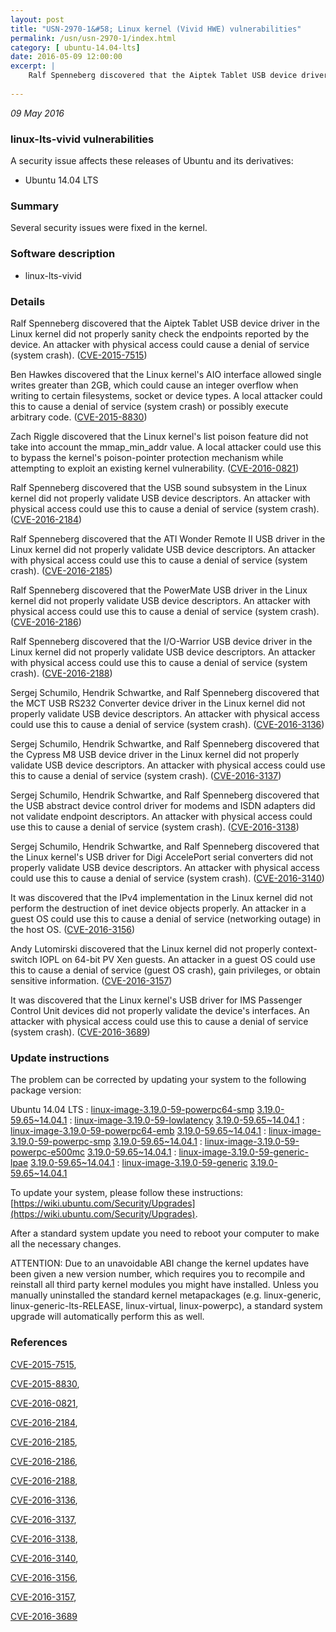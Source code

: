 ```yaml
---
layout: post
title: "USN-2970-1&#58; Linux kernel (Vivid HWE) vulnerabilities"
permalink: /usn/usn-2970-1/index.html
category: [ ubuntu-14.04-lts]
date: 2016-05-09 12:00:00
excerpt: |
    Ralf Spenneberg discovered that the Aiptek Tablet USB device driver in the Linux kernel did not properly sanity check the endpoints reported by the device. An attacker with physical access could cause a denial of service (system crash). ([CVE-2015-7515](http://people.ubuntu.com/~ubuntu-security/cve/CVE-2015-7515))
    
--- 
```

 
 

*09 May 2016*

### linux-lts-vivid vulnerabilities

A security issue affects these releases of Ubuntu and its derivatives:

* Ubuntu 14.04 LTS

### Summary

Several security issues were fixed in the kernel. 

### Software description

* linux-lts-vivid 

### Details

Ralf Spenneberg discovered that the Aiptek Tablet USB device driver in the Linux kernel did not properly sanity check the endpoints reported by the device. An attacker with physical access could cause a denial of service (system crash). ([CVE-2015-7515](http://people.ubuntu.com/~ubuntu-security/cve/CVE-2015-7515))

Ben Hawkes discovered that the Linux kernel&#39;s AIO interface allowed single writes greater than 2GB, which could cause an integer overflow when writing to certain filesystems, socket or device types. A local attacker could this to cause a denial of service (system crash) or possibly execute arbitrary code. ([CVE-2015-8830](http://people.ubuntu.com/~ubuntu-security/cve/CVE-2015-8830))

Zach Riggle discovered that the Linux kernel&#39;s list poison feature did not take into account the mmap_min_addr value. A local attacker could use this to bypass the kernel&#39;s poison-pointer protection mechanism while attempting to exploit an existing kernel vulnerability. ([CVE-2016-0821](http://people.ubuntu.com/~ubuntu-security/cve/CVE-2016-0821))

Ralf Spenneberg discovered that the USB sound subsystem in the Linux kernel did not properly validate USB device descriptors. An attacker with physical access could use this to cause a denial of service (system crash). ([CVE-2016-2184](http://people.ubuntu.com/~ubuntu-security/cve/CVE-2016-2184))

Ralf Spenneberg discovered that the ATI Wonder Remote II USB driver in the Linux kernel did not properly validate USB device descriptors. An attacker with physical access could use this to cause a denial of service (system crash). ([CVE-2016-2185](http://people.ubuntu.com/~ubuntu-security/cve/CVE-2016-2185))

Ralf Spenneberg discovered that the PowerMate USB driver in the Linux kernel did not properly validate USB device descriptors. An attacker with physical access could use this to cause a denial of service (system crash). ([CVE-2016-2186](http://people.ubuntu.com/~ubuntu-security/cve/CVE-2016-2186))

Ralf Spenneberg discovered that the I/O-Warrior USB device driver in the Linux kernel did not properly validate USB device descriptors. An attacker with physical access could use this to cause a denial of service (system crash). ([CVE-2016-2188](http://people.ubuntu.com/~ubuntu-security/cve/CVE-2016-2188))

Sergej Schumilo, Hendrik Schwartke, and Ralf Spenneberg discovered that the MCT USB RS232 Converter device driver in the Linux kernel did not properly validate USB device descriptors. An attacker with physical access could use this to cause a denial of service (system crash). ([CVE-2016-3136](http://people.ubuntu.com/~ubuntu-security/cve/CVE-2016-3136))

Sergej Schumilo, Hendrik Schwartke, and Ralf Spenneberg discovered that the Cypress M8 USB device driver in the Linux kernel did not properly validate USB device descriptors. An attacker with physical access could use this to cause a denial of service (system crash). ([CVE-2016-3137](http://people.ubuntu.com/~ubuntu-security/cve/CVE-2016-3137))

Sergej Schumilo, Hendrik Schwartke, and Ralf Spenneberg discovered that the USB abstract device control driver for modems and ISDN adapters did not validate endpoint descriptors. An attacker with physical access could use this to cause a denial of service (system crash). ([CVE-2016-3138](http://people.ubuntu.com/~ubuntu-security/cve/CVE-2016-3138))

Sergej Schumilo, Hendrik Schwartke, and Ralf Spenneberg discovered that the Linux kernel&#39;s USB driver for Digi AccelePort serial converters did not properly validate USB device descriptors. An attacker with physical access could use this to cause a denial of service (system crash). ([CVE-2016-3140](http://people.ubuntu.com/~ubuntu-security/cve/CVE-2016-3140))

It was discovered that the IPv4 implementation in the Linux kernel did not perform the destruction of inet device objects properly. An attacker in a guest OS could use this to cause a denial of service (networking outage) in the host OS. ([CVE-2016-3156](http://people.ubuntu.com/~ubuntu-security/cve/CVE-2016-3156))

Andy Lutomirski discovered that the Linux kernel did not properly context- switch IOPL on 64-bit PV Xen guests. An attacker in a guest OS could use this to cause a denial of service (guest OS crash), gain privileges, or obtain sensitive information. ([CVE-2016-3157](http://people.ubuntu.com/~ubuntu-security/cve/CVE-2016-3157))

It was discovered that the Linux kernel&#39;s USB driver for IMS Passenger Control Unit devices did not properly validate the device&#39;s interfaces. An attacker with physical access could use this to cause a denial of service (system crash). ([CVE-2016-3689](http://people.ubuntu.com/~ubuntu-security/cve/CVE-2016-3689)) 

### Update instructions

The problem can be corrected by updating your system to the following package version:

Ubuntu 14.04 LTS
 : [linux-image-3.19.0-59-powerpc64-smp](https://launchpad.net/ubuntu/+source/linux-lts-vivid) <span> [3.19.0-59.65~14.04.1](https://launchpad.net/ubuntu/+source/linux-lts-vivid/3.19.0-59.65~14.04.1) </span> 
 : [linux-image-3.19.0-59-lowlatency](https://launchpad.net/ubuntu/+source/linux-lts-vivid) <span> [3.19.0-59.65~14.04.1](https://launchpad.net/ubuntu/+source/linux-lts-vivid/3.19.0-59.65~14.04.1) </span> 
 : [linux-image-3.19.0-59-powerpc64-emb](https://launchpad.net/ubuntu/+source/linux-lts-vivid) <span> [3.19.0-59.65~14.04.1](https://launchpad.net/ubuntu/+source/linux-lts-vivid/3.19.0-59.65~14.04.1) </span> 
 : [linux-image-3.19.0-59-powerpc-smp](https://launchpad.net/ubuntu/+source/linux-lts-vivid) <span> [3.19.0-59.65~14.04.1](https://launchpad.net/ubuntu/+source/linux-lts-vivid/3.19.0-59.65~14.04.1) </span> 
 : [linux-image-3.19.0-59-powerpc-e500mc](https://launchpad.net/ubuntu/+source/linux-lts-vivid) <span> [3.19.0-59.65~14.04.1](https://launchpad.net/ubuntu/+source/linux-lts-vivid/3.19.0-59.65~14.04.1) </span> 
 : [linux-image-3.19.0-59-generic-lpae](https://launchpad.net/ubuntu/+source/linux-lts-vivid) <span> [3.19.0-59.65~14.04.1](https://launchpad.net/ubuntu/+source/linux-lts-vivid/3.19.0-59.65~14.04.1) </span> 
 : [linux-image-3.19.0-59-generic](https://launchpad.net/ubuntu/+source/linux-lts-vivid) <span> [3.19.0-59.65~14.04.1](https://launchpad.net/ubuntu/+source/linux-lts-vivid/3.19.0-59.65~14.04.1) </span> 

To update your system, please follow these instructions: [https://wiki.ubuntu.com/Security/Upgrades](https://wiki.ubuntu.com/Security/Upgrades).

After a standard system update you need to reboot your computer to make all the necessary changes.

ATTENTION: Due to an unavoidable ABI change the kernel updates have been given a new version number, which requires you to recompile and reinstall all third party kernel modules you might have installed. Unless you manually uninstalled the standard kernel metapackages (e.g. linux-generic, linux-generic-lts-RELEASE, linux-virtual, linux-powerpc), a standard system upgrade will automatically perform this as well. 

### References

 
 [CVE-2015-7515](http://people.ubuntu.com/~ubuntu-security/cve/CVE-2015-7515), 

 [CVE-2015-8830](http://people.ubuntu.com/~ubuntu-security/cve/CVE-2015-8830), 

 [CVE-2016-0821](http://people.ubuntu.com/~ubuntu-security/cve/CVE-2016-0821), 

 [CVE-2016-2184](http://people.ubuntu.com/~ubuntu-security/cve/CVE-2016-2184), 

 [CVE-2016-2185](http://people.ubuntu.com/~ubuntu-security/cve/CVE-2016-2185), 

 [CVE-2016-2186](http://people.ubuntu.com/~ubuntu-security/cve/CVE-2016-2186), 

 [CVE-2016-2188](http://people.ubuntu.com/~ubuntu-security/cve/CVE-2016-2188), 

 [CVE-2016-3136](http://people.ubuntu.com/~ubuntu-security/cve/CVE-2016-3136), 

 [CVE-2016-3137](http://people.ubuntu.com/~ubuntu-security/cve/CVE-2016-3137), 

 [CVE-2016-3138](http://people.ubuntu.com/~ubuntu-security/cve/CVE-2016-3138), 

 [CVE-2016-3140](http://people.ubuntu.com/~ubuntu-security/cve/CVE-2016-3140), 

 [CVE-2016-3156](http://people.ubuntu.com/~ubuntu-security/cve/CVE-2016-3156), 

 [CVE-2016-3157](http://people.ubuntu.com/~ubuntu-security/cve/CVE-2016-3157), 

 [CVE-2016-3689](http://people.ubuntu.com/~ubuntu-security/cve/CVE-2016-3689)
 

